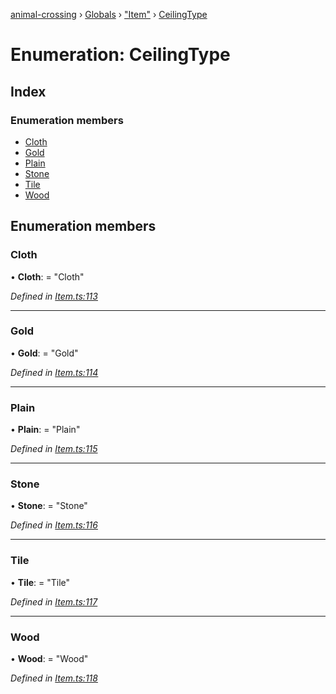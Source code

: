[animal-crossing](../README.md) › [Globals](../globals.md) › ["Item"](../modules/_item_.md) › [CeilingType](_item_.ceilingtype.md)

# Enumeration: CeilingType

## Index

### Enumeration members

* [Cloth](_item_.ceilingtype.md#cloth)
* [Gold](_item_.ceilingtype.md#gold)
* [Plain](_item_.ceilingtype.md#plain)
* [Stone](_item_.ceilingtype.md#stone)
* [Tile](_item_.ceilingtype.md#tile)
* [Wood](_item_.ceilingtype.md#wood)

## Enumeration members

###  Cloth

• **Cloth**: = "Cloth"

*Defined in [Item.ts:113](https://github.com/Norviah/animal-crossing/blob/a6bd02a/module/types/Item.ts#L113)*

___

###  Gold

• **Gold**: = "Gold"

*Defined in [Item.ts:114](https://github.com/Norviah/animal-crossing/blob/a6bd02a/module/types/Item.ts#L114)*

___

###  Plain

• **Plain**: = "Plain"

*Defined in [Item.ts:115](https://github.com/Norviah/animal-crossing/blob/a6bd02a/module/types/Item.ts#L115)*

___

###  Stone

• **Stone**: = "Stone"

*Defined in [Item.ts:116](https://github.com/Norviah/animal-crossing/blob/a6bd02a/module/types/Item.ts#L116)*

___

###  Tile

• **Tile**: = "Tile"

*Defined in [Item.ts:117](https://github.com/Norviah/animal-crossing/blob/a6bd02a/module/types/Item.ts#L117)*

___

###  Wood

• **Wood**: = "Wood"

*Defined in [Item.ts:118](https://github.com/Norviah/animal-crossing/blob/a6bd02a/module/types/Item.ts#L118)*

